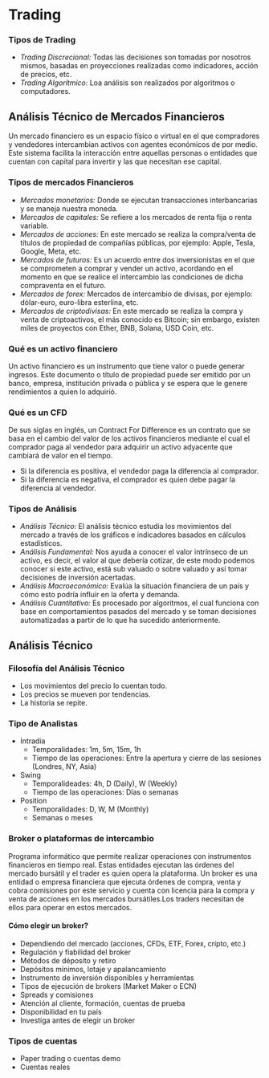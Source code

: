 # Trading
### Tipos de Trading
- *Trading Discrecional:* Todas las decisiones son tomadas por nosotros mismos, basadas en proyecciones realizadas como indicadores, acción de precios, etc.
- *Trading Algorítmico:* Loa análisis son realizados por algoritmos o computadores.

## Análisis Técnico de Mercados Financieros

Un mercado financiero es un espacio físico o virtual en el que compradores y vendedores intercambian activos con agentes económicos de por medio. Este sistema facilita la interacción entre aquellas personas o entidades que cuentan con capital para invertir y las que necesitan ese capital.

### Tipos de mercados Financieros
- *Mercados monetarios:* Donde se ejecutan transacciones interbancarias y se maneja nuestra moneda.
- *Mercados de capitales:* Se refiere a los mercados de renta fija o renta variable.
- *Mercados de acciones:* En este mercado se realiza la compra/venta de títulos de propiedad de compañías públicas, por ejemplo: Apple, Tesla, Google, Meta, etc.
- *Mercados de futuros:* Es un acuerdo entre dos inversionistas en el que se comprometen a comprar y vender un activo, acordando en el momento en que se realice el intercambio las condiciones de dicha compraventa en el futuro.
- *Mercados de forex:* Mercados de intercambio de divisas, por ejemplo: dólar-euro, euro-libra esterlina, etc.
- *Mercados de criptodivisas:* En este mercado se realiza la compra y venta de criptoactivos, el más conocido es Bitcoin; sin embargo, existen miles de proyectos con Ether, BNB, Solana, USD Coin, etc.

### Qué es un activo financiero
Un activo financiero es un instrumento que tiene valor o puede generar ingresos. Este documento o título de propiedad puede ser emitido por un banco, empresa, institución privada o pública y se espera que le genere rendimientos a quien lo adquirió.

### Qué es un CFD
De sus siglas en inglés, un Contract For Difference es un contrato que se basa en el cambio del valor de los activos financieros mediante el cual el comprador paga al vendedor para adquirir un activo adyacente que cambiará de valor en el tiempo.
- Si la diferencia es positiva, el vendedor paga la diferencia al comprador.
- Si la diferencia es negativa, el comprador es quien debe pagar la diferencia al vendedor.

### Tipos de Análisis
- *Análisis Técnico:* El análisis técnico estudia los movimientos del mercado a través de los gráficos e indicadores basados en cálculos estadísticos.
- *Análisis Fundamental:* Nos ayuda a conocer el valor intrínseco de un activo, es decir, el valor al que debería cotizar, de este modo podemos conocer si este activo, está sub valuado o sobre valuado y así tomar decisiones de inversión acertadas.
- *Análisis Macroeconómico:* Evalúa la situación financiera de un país y cómo esto podría influir en la oferta y demanda.
- *Análisis Cuantitativo:* Es procesado por algoritmos, el cual funciona con base en comportamientos pasados del mercado y se toman decisiones automatizadas a partir de lo que ha sucedido anteriormente.

## Análisis Técnico
### Filosofía del Análisis Técnico
- Los movimientos del precio lo cuentan todo.
- Los precios se mueven por tendencias.
- La historia se repite.

### Tipo de Analistas
- Intradia
  - Temporalidades: 1m, 5m, 15m, 1h
  - Tiempo de las operaciones: Entre la apertura y cierre de las sesiones (Londres, NY, Asia)
- Swing
  - Temporalideades: 4h, D (Daily), W (Weekly)
  - Tiempo de las operaciones: Días o semanas
- Position
  - Temporalidades: D, W, M (Monthly)
  - Semanas o meses

### Broker o plataformas de intercambio
Programa informático que permite realizar operaciones con instrumentos financieros en tiempo real. Estas entidades ejecutan las órdenes del mercado bursátil y el trader es quien opera la plataforma.
Un broker es una entidad o empresa financiera que ejecuta órdenes de compra, venta y cobra comisiones por este servicio y cuenta con licencia para la compra y venta de acciones en los mercados bursátiles.Los traders necesitan de ellos para operar en estos mercados.
#### Cómo elegir un broker?
- Dependiendo del mercado (acciones, CFDs, ETF, Forex, cripto, etc.)
- Regulación y fiabilidad del broker
- Métodos de déposito y retiro
- Depósitos mínimos, lotaje y apalancamiento
- Instrumento de inversión disponibles y herramientas
- Tipos de ejecución de brokers (Market Maker o ECN)
- Spreads y comisiones
- Atención al cliente, formación, cuentas de prueba
- Disponibilidad en tu país
- Investiga antes de elegir un broker

### Tipos de cuentas
- Paper trading o cuentas demo
- Cuentas reales
